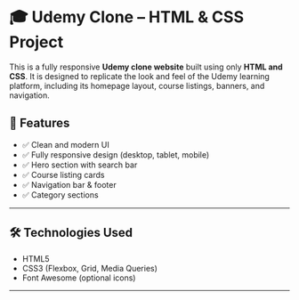 # 🎓 Udemy Clone – HTML & CSS Project

This is a fully responsive **Udemy clone website** built using only **HTML and CSS**. It is designed to replicate the look and feel of the Udemy learning platform, including its homepage layout, course listings, banners, and navigation.


## 📌 Features

- ✅ Clean and modern UI
- ✅ Fully responsive design (desktop, tablet, mobile)
- ✅ Hero section with search bar
- ✅ Course listing cards
- ✅ Navigation bar & footer
- ✅ Category sections

---

## 🛠️ Technologies Used

- HTML5
- CSS3 (Flexbox, Grid, Media Queries)
- Font Awesome (optional icons)

---
